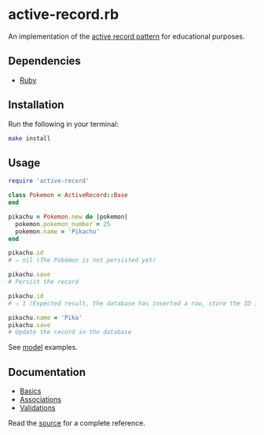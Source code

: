 # active-record.rb

An implementation of the [active record pattern] for educational purposes.

[Active record pattern]: https://en.wikipedia.org/wiki/Active_record_pattern

## Dependencies

- [Ruby]

[Ruby]: https://www.ruby-lang.org

## Installation

Run the following in your terminal:

``` sh
make install
```

## Usage

``` ruby
require 'active-record'

class Pokemon < ActiveRecord::Base
end

pikachu = Pokemon.new do |pokemon|
  pokemon.pokemon_number = 25
  pokemon.name = 'Pikachu'
end

pikachu.id
# ⇒ nil (The Pokémon is not persisted yet)

pikachu.save
# Persist the record

pikachu.id
# ⇒ 1 (Expected result, the database has inserted a row, store the ID in memory)

pikachu.name = 'Pika'
pikachu.save
# Update the record in the database
```

See [model][models] examples.

[Models]: app/models

## Documentation

- [Basics]
- [Associations]
- [Validations]

[Basics]: https://guides.rubyonrails.org/active_record_basics.html
[Associations]: https://guides.rubyonrails.org/association_basics.html
[Validations]: https://guides.rubyonrails.org/active_record_validations.html

Read the [source] for a complete reference.

[Source]: lib/active-record/base.rb
